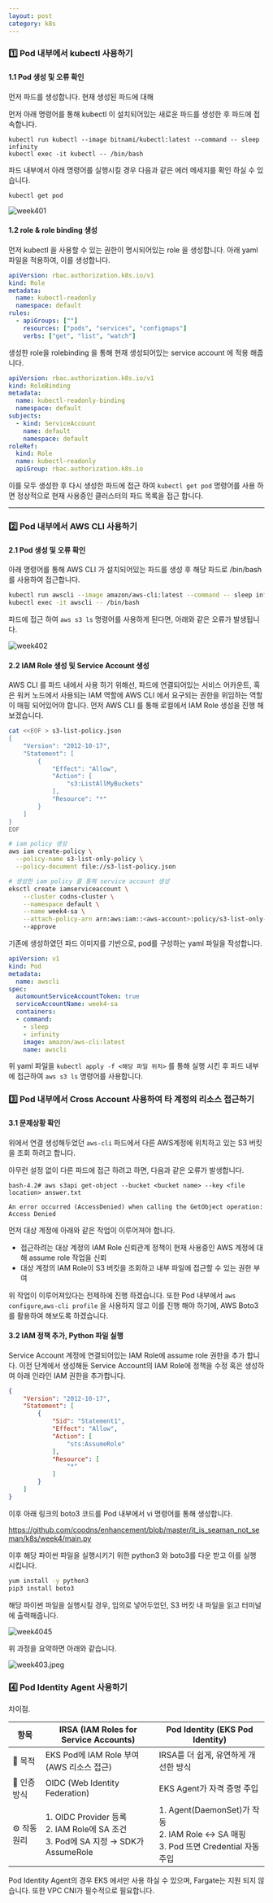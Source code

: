 ```yaml
---
layout: post
category: k8s
---
```

### 1️⃣ Pod 내부에서 kubectl 사용하기


#### 1.1 Pod 생성 및 오류 확인
먼저 파드를 생성합니다. 현재 생성된 파드에 대해 

먼저 아래 명령어를 통해 kubectl 이 설치되어있는 새로운 파드를 생성한 후 파드에 접속합니다. 

```shell
kubectl run kubectl --image bitnami/kubectl:latest --command -- sleep infinity
kubectl exec -it kubectl -- /bin/bash
```

파드 내부에서 아래 명령어를 실행시킬 경우 다음과 같은 에러 메세지를 확인 하실 수 있습니다.

```shell
kubectl get pod
```
![week401](../images/week401.png)
<!--
해당 에러메세지의 경우 해당 파드가 생성되어있는 Default 네임스페이스의 Default Service Account 를 사용하며, 해당 Service Account에 Kubectl 명령을 통해 클러스터 내부 파드를 조회할 권한이 없다는 오류 입니다.

그렇기에 해당 파드에서 사용중인 Default Service Account에 이를 사용할 수 있는 권한 
-->
 
#### 1.2 role & role binding 생성

먼저 kubectl 을 사용할 수 있는 권한이 명시되어있는 role 을 생성합니다. 아래 yaml 파일을 적용하여, 이를 생성합니다.

```yaml
apiVersion: rbac.authorization.k8s.io/v1
kind: Role
metadata:
  name: kubectl-readonly
  namespace: default
rules:
  - apiGroups: [""]
    resources: ["pods", "services", "configmaps"]
    verbs: ["get", "list", "watch"]
```

생성한 role을 rolebinding 을 통해 현재 생성되어있는 service account 에 적용 해줍니다.

```yaml
apiVersion: rbac.authorization.k8s.io/v1
kind: RoleBinding
metadata:
  name: kubectl-readonly-binding
  namespace: default
subjects:
  - kind: ServiceAccount
    name: default
    namespace: default
roleRef:
  kind: Role
  name: kubectl-readonly
  apiGroup: rbac.authorization.k8s.io
```

이를 모두 생성한 후 다시 생성한 파드에 접근 하여 `kubectl get pod` 명령어를 사용 하면 정상적으로 현재 사용중인 클러스터의 파드 목록을 접근 합니다.

<hr/>


### 2️⃣ Pod 내부에서 AWS CLI 사용하기

#### 2.1 Pod 생성 및 오류 확인

아래 명령어를 통해 AWS CLI 가 설치되어있는 파드를 생성 후 해당 파드로 /bin/bash를 사용하여 접근합니다.

```bash
kubectl run awscli --image amazon/aws-cli:latest --command -- sleep infinity
kubectl exec -it awscli -- /bin/bash
```
파드에 접근 하여 `aws s3 ls` 명령어를 사용하게 된다면, 아래와 같은 오류가 발생됩니다.

![week402](../images/week402.png)

#### 2.2 IAM Role 생성 및 Service Account 생성

AWS CLI 를 파드 내에서 사용 하기 위해선, 파드에 연결되어있는 서비스 어카운트, 혹은 워커 노드에서 사용되는 IAM 역할에 AWS CLI 에서 요구되는 권한을 위임하는 역할이 매핑 되어있어야 합니다.
먼저 AWS CLI 를 통해 로컬에서 IAM Role 생성을 진행 해보겠습니다.

```bash
cat <<EOF > s3-list-policy.json
{
    "Version": "2012-10-17",
    "Statement": [
        {
            "Effect": "Allow",
            "Action": [
                "s3:ListAllMyBuckets"
            ],
            "Resource": "*"
        }
    ]
}
EOF

# iam policy 생성
aws iam create-policy \
  --policy-name s3-list-only-policy \
  --policy-document file://s3-list-policy.json

# 생성한 iam policy 를 통해 service account 생성
eksctl create iamserviceaccount \
    --cluster codns-cluster \
    --namespace default \
    --name week4-sa \
    --attach-policy-arn arn:aws:iam::<aws-account>:policy/s3-list-only-policy \    
    --approve 
```

기존에 생성하였던 파드 이미지를 기반으로, pod를 구성하는 yaml 파일을 작성합니다.

```yaml
apiVersion: v1
kind: Pod
metadata:
  name: awscli
spec:
  automountServiceAccountToken: true
  serviceAccountName: week4-sa
  containers:
  - command:
    - sleep
    - infinity
    image: amazon/aws-cli:latest
    name: awscli
```

위 yaml 파일을 `kubectl apply -f <해당 파일 위치>` 를 통해 실행 시킨 후 파드 내부에 접근하여 `aws s3 ls` 명령어를 사용합니다.

### 3️⃣ Pod 내부에서 Cross Account 사용하여 타 계정의 리소스 접근하기

#### 3.1 문제상황 확인
위에서 연결 생성해두었던 `aws-cli` 파드에서 다른 AWS계정에 위치하고 있는 S3 버킷을 조회 하려고 합니다.

아무런 설정 없이 다른 파드에 접근 하려고 하면, 다음과 같은 오류가 발생합니다. 

```
bash-4.2# aws s3api get-object --bucket <bucket name> --key <file location> answer.txt 

An error occurred (AccessDenied) when calling the GetObject operation: Access Denied
```


먼저 대상 계정에 아래와 같은 작업이 이루어져야 합니다. 
- 접근하려는 대상 계정의 IAM Role 신뢰관계 정책이 현재 사용중인 AWS 계정에 대해 assume role 작업을 신뢰
- 대상 계정의 IAM Role이 S3 버킷을 조회하고 내부 파일에 접근할 수 있는 권한 부여

위 작업이 이루어져있다는 전제하에 진행 하겠습니다.
또한 Pod 내부에서 `aws configure`,`aws-cli profile` 을 사용하지 않고 이를 진행 해야 하기에, AWS Boto3를 활용하여 해보도록 하겠습니다.


#### 3.2 IAM 정책 추가, Python 파일 실행

Service Account 계정에 연결되어있는 IAM Role에 assume role 권한을 추가 합니다.
이전 단계에서 생성해둔 Service Account의 IAM Role에 정책을 수정 혹은 생성하여 아래 인라인 IAM 권한을 추가합니다. 

```JSON
{
    "Version": "2012-10-17",
    "Statement": [
        {
            "Sid": "Statement1",
            "Effect": "Allow",
            "Action": [
                "sts:AssumeRole"
            ],
            "Resource": [
                "*"
            ]
        }
    ]
}
```


이후 아래 링크의 boto3 코드를 Pod 내부에서 vi 명령어를 통해 생성합니다.

https://github.com/coodns/enhancement/blob/master/it_is_seaman_not_seman/k8s/week4/main.py

이후 해당 파이썬 파일을 실행시키기 위한 python3 와 boto3를 다운 받고 이를 실행 시킵니다.
```bash
yum install -y python3
pip3 install boto3
```
해당 파이썬 파일을 실행시킬 경우, 임의로 넣어두었던, S3 버킷 내 파일을 읽고 터미널에 출력해줍니다.

![week4045](../images/week4045.png)

위 과정을 요약하면 아래와 같습니다.

![week403.jpeg](../images/week403.jpeg)


### 4️⃣ Pod Identity Agent 사용하기
차이점.

| 항목 | IRSA (IAM Roles for Service Accounts) | Pod Identity (EKS Pod Identity) |
|------|----------------------------------------|----------------------------------|
| 🧭 목적 | EKS Pod에 IAM Role 부여 (AWS 리소스 접근) | IRSA를 더 쉽게, 유연하게 개선한 방식 |
| 🔐 인증 방식 | OIDC (Web Identity Federation) | EKS Agent가 자격 증명 주입 |
| ⚙️ 작동 원리 | 1. OIDC Provider 등록<br>2. IAM Role에 SA 조건<br>3. Pod에 SA 지정 → SDK가 AssumeRole | 1. Agent(DaemonSet)가 작동<br>2. IAM Role ↔ SA 매핑<br>3. Pod 뜨면 Credential 자동 주입 |

Pod Identity Agent의 경우 EKS 에서만 사용 하실 수 있으며, Fargate는 지원 되지 않습니다. 또한 VPC CNI가 필수적으로 필요합니다.